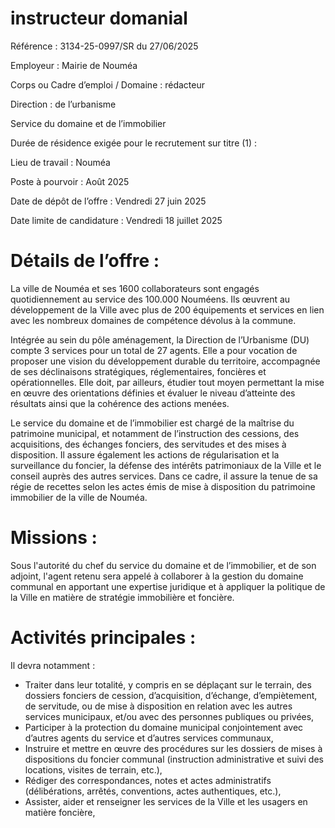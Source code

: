 
# instructeur domanial

Référence : 3134-25-0997/SR du 27/06/2025

Employeur : Mairie de Nouméa

Corps ou Cadre d’emploi / Domaine : rédacteur

Direction : de l’urbanisme

Service du domaine et de l’immobilier

Durée de résidence exigée pour le recrutement sur titre (1) :

Lieu de travail : Nouméa

Poste à pourvoir : Août 2025

Date de dépôt de l’offre : Vendredi 27 juin 2025

Date limite de candidature : Vendredi 18 juillet 2025



# Détails de l’offre :

La ville de Nouméa et ses 1600 collaborateurs sont engagés quotidiennement au service des 100.000 Nouméens. Ils œuvrent au développement de la Ville avec plus de 200 équipements et services en lien avec les nombreux domaines de compétence dévolus à la commune.

Intégrée au sein du pôle aménagement, la Direction de l’Urbanisme (DU) compte 3 services pour un total de 27 agents. Elle a pour vocation de proposer une vision du développement durable du territoire, accompagnée de ses déclinaisons stratégiques, réglementaires, foncières et opérationnelles. Elle doit, par ailleurs, étudier tout moyen permettant la mise en œuvre des orientations définies et évaluer le niveau d’atteinte des résultats ainsi que la cohérence des actions menées.

Le service du domaine et de l’immobilier est chargé de la maîtrise du patrimoine municipal, et notamment de l’instruction des cessions, des acquisitions, des échanges fonciers, des servitudes et des mises à disposition. Il assure également les actions de régularisation et la surveillance du foncier, la défense des intérêts patrimoniaux de la Ville et le conseil auprès des autres services. Dans ce cadre, il assure la tenue de sa régie de recettes selon les actes émis de mise à disposition du patrimoine immobilier de la ville de Nouméa.

# Missions :

Sous l'autorité du chef du service du domaine et de l’immobilier, et de son adjoint, l'agent retenu sera appelé à collaborer à la gestion du domaine communal en apportant une expertise juridique et à appliquer la politique de la Ville en matière de stratégie immobilière et foncière.

# Activités principales :

Il devra notamment :

- Traiter dans leur totalité, y compris en se déplaçant sur le terrain, des dossiers fonciers de cession, d’acquisition, d’échange, d’empiètement, de servitude, ou de mise à disposition en relation avec les autres services municipaux, et/ou avec des personnes publiques ou privées,
- Participer à la protection du domaine municipal conjointement avec d’autres agents du service et d’autres services communaux,
- Instruire et mettre en œuvre des procédures sur les dossiers de mises à dispositions du foncier communal (instruction administrative et suivi des locations, visites de terrain, etc.),
- Rédiger des correspondances, notes et actes administratifs (délibérations, arrêtés, conventions, actes authentiques, etc.),
- Assister, aider et renseigner les services de la Ville et les usagers en matière foncière,